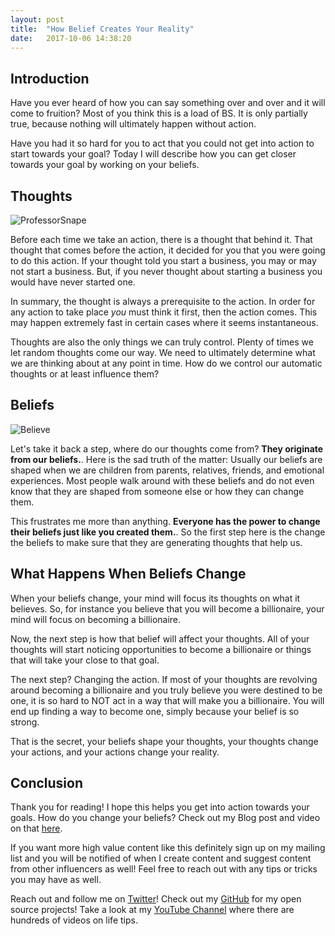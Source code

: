 ```yaml
---
layout: post
title:  "How Belief Creates Your Reality"
date:   2017-10-06 14:38:20 
---
```


## Introduction 


Have you ever heard of how you can say something over and over and it will come to fruition? Most of you think this is a load of BS.  It is only partially true, because nothing will ultimately happen without action.  

Have you had it so hard for you to act that you could not get into action to start towards your goal?  Today I will describe how you can get closer towards your goal by working on your beliefs.

## Thoughts

![ProfessorSnape](/assets/belief-reality/professorSnape.jpeg)


Before each time we take an action, there is a thought that behind it.  That thought that comes before the action, it decided for you that you were going to do this action.   If your thought told you start a business, you may or may not start a business.  But, if you never thought about starting a business you would have never started one.  

In summary, the thought is always a prerequisite to the action.  In order for any action to take place *you* must think it first, then the action comes.  This may happen extremely fast in certain cases where it seems instantaneous.  

Thoughts are also the only things we can truly control.  Plenty of times we let random thoughts come our way.  We need to ultimately determine what we are thinking about at any point in time.  How do we control our automatic thoughts or at least influence them?

## Beliefs

![Believe](/assets/belief-reality/believe.jpeg)


Let's take it back a step, where do our thoughts come from?  **They originate from our beliefs.**. Here is the sad truth of the matter:  Usually our beliefs are shaped when we are children from parents, relatives, friends, and emotional experiences.  Most people walk around with these beliefs and do not even know that they are shaped from someone else or how they can change them.

This frustrates me more than anything.  **Everyone has the power to change their beliefs just like you created them.**. So the first step here is the change the beliefs to make sure that they are generating thoughts that help us.  

## What Happens When Beliefs Change

When your beliefs change, your mind will focus its thoughts on what it believes. So, for instance you believe that you will become a billionaire, your mind will focus on becoming a billionaire.  

Now, the next step is how that belief will affect your thoughts.  All of your thoughts will start noticing opportunities to become a billionaire or things that will take your close to that goal.

The next step? Changing the action.  If most of your thoughts are revolving around becoming a billionaire and you truly believe you were destined to be one, it is so hard to NOT act in a way that will make you a billionaire.  You will end up finding a way to become one, simply because your belief is so strong.

That is the secret, your beliefs shape your thoughts, your thoughts change your actions, and your actions change your reality. 

## Conclusion

Thank you for reading! I hope this helps you get into action towards your goals.  How do you change your beliefs? Check out my Blog post and video on that [here][subBeliefs].

If you want more high value content like this definitely sign up on my mailing list and you will be notified of when I create content and suggest content from other influencers as well! Feel free to reach out with any tips or tricks you may have as well.Reach out and follow me on [Twitter][twit]!  Check out my [GitHub][github] for my open source projects! Take a look at my [YouTube Channel][yt] where there are hundreds of videos on life tips.[github]: https://github.com/acucciniello[twit]: https://twitter.com/antocucciniello[yt]: https://www.youtube.com/channel/UC8icMMql5SjCaXXMvILGIUA
[goalsBP]: http://www.acucciniello.com/How-I-Plan-Out-My-Time-and-Goals/
[subBeliefs]: http://www.acucciniello.com/How-to-Change-Your-Subconscious-Mind-Change-Your-Limiting-Beliefs/
